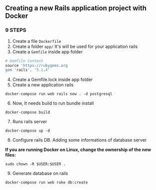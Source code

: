 ## Creating a new Rails application project with Docker

### 9 STEPS
1. Create a file `Dockerfile`
2. Create a folder `app/`
It's will be used for your application rails
3. Create a `Gemfile` inside app folder
```ruby
# Gemfile Content
source 'https://rubygems.org
gem 'rails', '5.1.4'
```
4. Create a Gemfile.lock inside app folder
5. Create a new application rails
```shell
docker-compose run web rails new . -d postgresql
```
6. Now, It needs build to run bundle install
```shell
docker-compose build
```
7. Runs rails server
```shell
docker-compose up -d
```
8. Configure rails DB. Adding some informations of database server

**If you are running Docker on Linux, change the ownership of the new files:**
```shell
sudo chown -R $USER:$USER .
```
9. Generate database on rails
```shell
docker-compose run web rake db:create
```
